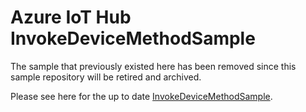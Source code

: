 # Azure IoT Hub InvokeDeviceMethodSample

The sample that previously existed here has been removed since this sample repository will be retired and archived.

Please see here for the up to date [InvokeDeviceMethodSample](https://github.com/Azure/azure-iot-sdk-csharp/tree/main/iothub/device/samples/Getting%20Started/InvokeDeviceMethod).